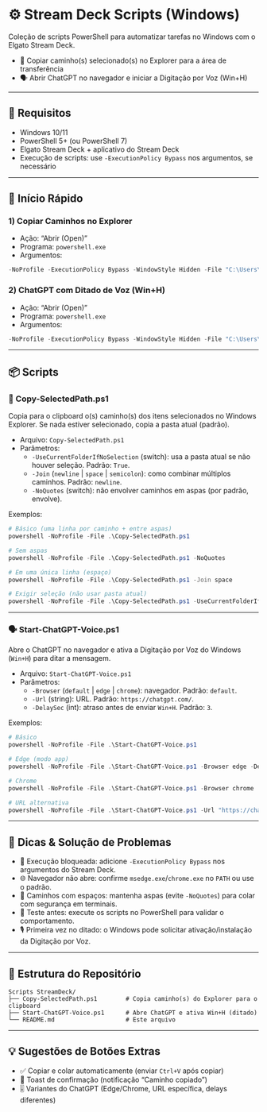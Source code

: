 # ⚙️ Stream Deck Scripts (Windows)

Coleção de scripts PowerShell para automatizar tarefas no Windows com o Elgato Stream Deck.

- 📁 Copiar caminho(s) selecionado(s) no Explorer para a área de transferência
- 🗣️ Abrir ChatGPT no navegador e iniciar a Digitação por Voz (Win+H)

---

## 🧰 Requisitos
- Windows 10/11
- PowerShell 5+ (ou PowerShell 7)
- Elgato Stream Deck + aplicativo do Stream Deck
- Execução de scripts: use `-ExecutionPolicy Bypass` nos argumentos, se necessário

---

## 🚀 Início Rápido
### 1) Copiar Caminhos no Explorer
- Ação: “Abrir (Open)”
- Programa: `powershell.exe`
- Argumentos:
```powershell
-NoProfile -ExecutionPolicy Bypass -WindowStyle Hidden -File "C:\Users\tiago\Downloads\Scripts StreamDeck\Copy-SelectedPath.ps1"
```

### 2) ChatGPT com Ditado de Voz (Win+H)
- Ação: “Abrir (Open)”
- Programa: `powershell.exe`
- Argumentos:
```powershell
-NoProfile -ExecutionPolicy Bypass -WindowStyle Hidden -File "C:\Users\tiago\Downloads\Scripts StreamDeck\Start-ChatGPT-Voice.ps1"
```

---

## 📦 Scripts

### 📁 Copy-SelectedPath.ps1
Copia para o clipboard o(s) caminho(s) dos itens selecionados no Windows Explorer. Se nada estiver selecionado, copia a pasta atual (padrão).

- Arquivo: `Copy-SelectedPath.ps1`
- Parâmetros:
  - `-UseCurrentFolderIfNoSelection` (switch): usa a pasta atual se não houver seleção. Padrão: `True`.
  - `-Join` (`newline` | `space` | `semicolon`): como combinar múltiplos caminhos. Padrão: `newline`.
  - `-NoQuotes` (switch): não envolver caminhos em aspas (por padrão, envolve).

Exemplos:
```powershell
# Básico (uma linha por caminho + entre aspas)
powershell -NoProfile -File .\Copy-SelectedPath.ps1

# Sem aspas
powershell -NoProfile -File .\Copy-SelectedPath.ps1 -NoQuotes

# Em uma única linha (espaço)
powershell -NoProfile -File .\Copy-SelectedPath.ps1 -Join space

# Exigir seleção (não usar pasta atual)
powershell -NoProfile -File .\Copy-SelectedPath.ps1 -UseCurrentFolderIfNoSelection:$false
```

---

### 🗣️ Start-ChatGPT-Voice.ps1
Abre o ChatGPT no navegador e ativa a Digitação por Voz do Windows (`Win+H`) para ditar a mensagem.

- Arquivo: `Start-ChatGPT-Voice.ps1`
- Parâmetros:
  - `-Browser` (`default` | `edge` | `chrome`): navegador. Padrão: `default`.
  - `-Url` (string): URL. Padrão: `https://chatgpt.com/`.
  - `-DelaySec` (int): atraso antes de enviar `Win+H`. Padrão: `3`.

Exemplos:
```powershell
# Básico
powershell -NoProfile -File .\Start-ChatGPT-Voice.ps1

# Edge (modo app)
powershell -NoProfile -File .\Start-ChatGPT-Voice.ps1 -Browser edge -DelaySec 3

# Chrome
powershell -NoProfile -File .\Start-ChatGPT-Voice.ps1 -Browser chrome

# URL alternativa
powershell -NoProfile -File .\Start-ChatGPT-Voice.ps1 -Url "https://chat.openai.com/"
```

---

## 🧩 Dicas & Solução de Problemas
- 🔐 Execução bloqueada: adicione `-ExecutionPolicy Bypass` nos argumentos do Stream Deck.
- 🌐 Navegador não abre: confirme `msedge.exe`/`chrome.exe` no `PATH` ou use o padrão.
- 📝 Caminhos com espaços: mantenha aspas (evite `-NoQuotes`) para colar com segurança em terminais.
- 🧪 Teste antes: execute os scripts no PowerShell para validar o comportamento.
- 🎙️ Primeira vez no ditado: o Windows pode solicitar ativação/instalação da Digitação por Voz.

---

## 📁 Estrutura do Repositório
```
Scripts StreamDeck/
├── Copy-SelectedPath.ps1        # Copia caminho(s) do Explorer para o clipboard
├── Start-ChatGPT-Voice.ps1      # Abre ChatGPT e ativa Win+H (ditado)
└── README.md                    # Este arquivo
```

---

## 💡 Sugestões de Botões Extras
- ✅ Copiar e colar automaticamente (enviar `Ctrl+V` após copiar)
- 🔔 Toast de confirmação (notificação “Caminho copiado”)
- 🎚️ Variantes do ChatGPT (Edge/Chrome, URL específica, delays diferentes)

